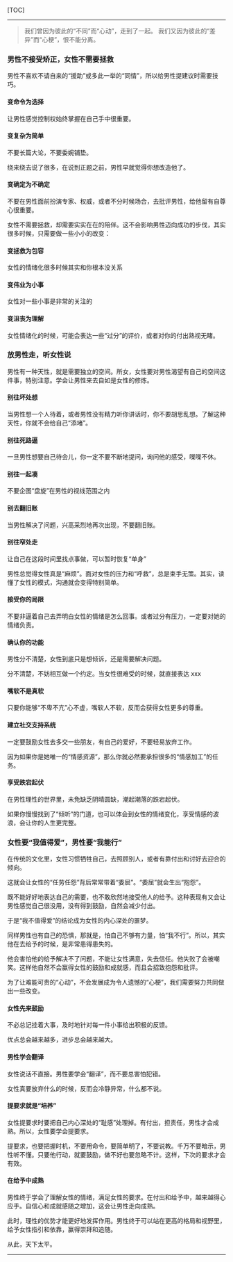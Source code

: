 [TOC]

-------

> 我们曾因为彼此的“不同”而“心动”，走到了一起。
> 我们又因为彼此的“差异”而“心梗”，恨不能分离。

### 男性不接受矫正，女性不需要拯救

男性不喜欢不请自来的“援助”或多此一举的“同情”，所以给男性提建议时需要技巧。

#### 变命令为选择

让男性感觉控制权始终掌握在自己手中很重要。

#### 变复杂为简单

不要长篇大论，不要委婉铺垫。

绕来绕去说了很多，在说到正题之前，男性早就觉得你想改造他了。

#### 变确定为不确定

不要在男性面前扮演专家、权威，或者不分时候场合，去批评男性，给他留有自尊心很重要。

女性不需要拯救，却需要实实在在的陪伴。这不会影响男性迈向成功的步伐，其实很多时候，只需要做一些小小的改变：

#### 变拯救为包容

女性的情绪化很多时候其实和你根本没关系

#### 变伟业为小事

女性对一些小事是非常的关注的

#### 变沮丧为理解

女性情绪化的时候，可能会表达一些“过分”的评价，或者对你的付出熟视无睹。

### 放男性走，听女性说

男性有一种天性，就是需要独立的空间。所女，女性要对男性渴望有自己的空间这件事，特别注意。学会让男性来去自如是女性的修炼。

#### 别往坏处想

当男性想一个人待着，或者男性没有精力听你讲话时，你不要胡思乱想。了解这种天性，你就不会给自己“添堵”。

#### 别往死路逼

一旦男性想要自己待会儿，你一定不要不断地提问，询问他的感受，喋喋不休。

#### 别往一起凑

不要企图“盘旋”在男性的视线范围之内

#### 别去翻旧账

当男性解决了问题，兴高采烈地再次出现，不要翻旧账。

#### 别往窄处走

让自己在这段时间里找点事做，可以暂时恢复“单身”

男性总觉得女性真是“麻烦”。面对女性的压力和“呼救”，总是束手无策。其实，读懂了女性的模式，沟通就会变得特别简单。

#### 接受你的局限

不要非逼着自己去弄明白女性的情绪是怎么回事。或者过分有压力，一定要对她的情绪负责。

#### 确认你的功能

男性分不清楚，女性到底只是想倾诉，还是需要解决问题。

分不清楚，不妨相互做一个约定。当女性很难受的时候，就直接表达 xxx

#### 嘴软不是真软

只要你能够“不卑不亢”心不虚，嘴软人不软，反而会获得女性更多的尊重。

#### 建立社交支持系统

一定要鼓励女性去多交一些朋友，有自己的爱好，不要轻易放弃工作。

因为如果你是她唯一的“情感资源”，那么你就必然要承担很多的“情感加工”的任务。

#### 享受跌宕起伏

在男性理性的世界里，未免缺乏阴晴圆缺，潮起潮落的跌宕起伏。

如果你慢慢找到了“倾听”的门道，也可以体会到女性的情绪变化，享受情感的波浪，会让你的人生更完整。

### 女性要“我值得爱”，男性要“我能行”

在传统的文化里，女性习惯牺牲自己，去照顾别人，或者有靠付出和讨好去迎合的倾向。

这就会让女性的“任劳任怨”背后常常带着“委屈”。“委屈”就会生出“抱怨”。

既不能好好地表达自己的需要，也不敢欣然地接受他人的给予。这种表现有又会让男性感觉自己很没用，没有得到鼓励，自然会减少付出。

于是“我不值得爱”的结论成为女性的内心深处的噩梦。

同样男性也有自己的恐惧，那就是，怕自己不够有力量，怕“我不行”。所以，其实他在去给予的时候，是非常患得患失的。

他会害怕他的给予解决不了问题，不能让女性满意，失去信任。他失败了会被嘲笑。这样他自然不会赢得女性的鼓励和成就感，而且会招致抱怨和批评。

为了让难能可贵的“心动”，不会发展成为令人遗憾的“心梗”，我们需要努力共同做出一些改变。

#### 女性先来鼓励

不必总记挂着大事，及时地针对每一件小事给出积极的反馈。

优点总会越来越多，进步总会越来越大。

#### 男性学会翻译

女性说话不直接。男性要学会“翻译”，而不要总害怕犯错。

女性真要放弃什么的时候，反而会冷静异常，什么都不说。

#### 提要求就是“培养”

女性提要求时要把自己内心深处的“耻感”处理掉。有付出，担责任，男性才会成熟。所以，女性要学会提要求。

提要求，也要把握时机，不要用命令，要简单明了，不要说教。千万不要暗示，男性听不懂。只要他行动，就要鼓励，做不好也要忽略不计。这样，下次的要求才会有效。

#### 在给予中成熟

男性终于学会了理解女性的情绪，满足女性的要求。在付出和给予中，越来越得心应手。自信心和成就感随之增加，这会让男性走向成熟。

此时，理性的优势才能更好地发挥作用。男性终于可以站在更高的格局和视野里，给予女性指引和依靠，赢得崇拜和追随。

从此，天下太平。

-------
